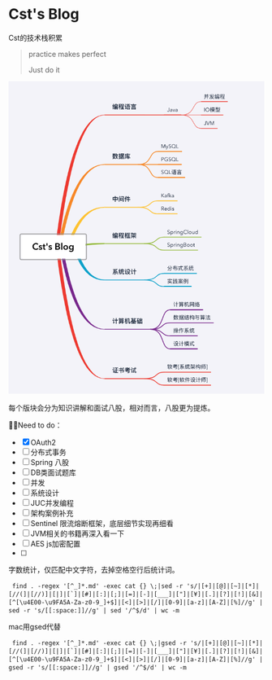 # Cst's Blog

Cst的技术栈积累

> practice makes perfect
>
> Just do it 

![image-20230813151249565](README.assets/image-20230813151249565.png)

每个版块会分为知识讲解和面试八股，相对而言，八股更为提炼。





🙈🙈Need to do：

- [x] OAuth2
- [ ] 分布式事务 
- [ ] Spring 八股
- [ ] DB类面试题库
- [ ] 并发
- [ ] 系统设计
- [ ] JUC并发编程
- [ ] 架构案例补充
- [ ] Sentinel 限流熔断框架，底层细节实现再细看
- [ ] JVM相关的书籍再深入看一下 
- [ ] AES js加密配置
- [ ] 



字数统计，仅匹配中文字符，去掉空格空行后统计词。

```shell
 find . -regex '[^_]*.md' -exec cat {} \;|sed -r 's/|[+]|[@]|[~]|[*]|[//(]|[//)]|[|]|[`]|[#]|[:]|[;]|[=]|[-]|[___]|["]|[¥]|[.]|[?]|[!]|[&]|[^[\u4E00-\u9FA5A-Za-z0-9_]+$]|[<]|[>]|[/]|[0-9]|[a-z]|[A-Z]|[%]//g' | sed -r 's/[[:space:]]//g' | sed '/^$/d' | wc -m
```
mac用gsed代替
```shell 
 find . -regex '[^_]*.md' -exec cat {} \;|gsed -r 's/|[+]|[@]|[~]|[*]|[//(]|[//)]|[|]|[`]|[#]|[:]|[;]|[=]|[-]|[___]|["]|[¥]|[.]|[?]|[!]|[&]|[^[\u4E00-\u9FA5A-Za-z0-9_]+$]|[<]|[>]|[/]|[0-9]|[a-z]|[A-Z]|[%]//g' | gsed -r 's/[[:space:]]//g' | gsed '/^$/d' | wc -m
```



